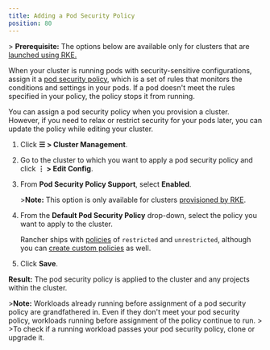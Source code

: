 ```yaml
---
title: Adding a Pod Security Policy
position: 80
---
```


\> **Prerequisite:** The options below are available only for clusters that are [launched using RKE.](https://rancher.com/docs/rancher/v2.6/en/cluster-provisioning/rke-clusters/) 

When your cluster is running pods with security-sensitive configurations, assign it a [pod security policy](https://rancher.com/docs/rancher/v2.6/en/admin-settings/pod-security-policies/), which is a set of rules that monitors the conditions and settings in your pods. If a pod doesn't meet the rules specified in your policy, the policy stops it from running.

You can assign a pod security policy when you provision a cluster. However, if you need to relax or restrict security for your pods later, you can update the policy while editing your cluster.

1. Click **☰ \> Cluster Management**.
1. Go to the cluster to which you want to apply a pod security policy and click **⋮ \> Edit Config**.
1. From **Pod Security Policy Support**, select **Enabled**.

    \>**Note:** This option is only available for clusters [provisioned by RKE](https://rancher.com/docs/rancher/v2.6/en/cluster-provisioning/rke-clusters/).

4. From the **Default Pod Security Policy** drop-down, select the policy you want to apply to the cluster.

	Rancher ships with [policies](https://rancher.com/docs/rancher/v2.6/en/admin-settings/pod-security-policies/#default-pod-security-policies) of `restricted` and `unrestricted`, although you can [create custom policies](https://rancher.com/docs/rancher/v2.6/en/admin-settings/pod-security-policies/#default-pod-security-policies) as well.

5. Click **Save**.

**Result:** The pod security policy is applied to the cluster and any projects within the cluster.

\>**Note:** Workloads already running before assignment of a pod security policy are grandfathered in. Even if they don't meet your pod security policy, workloads running before assignment of the policy continue to run.
\>
\>To check if a running workload passes your pod security policy, clone or upgrade it.
